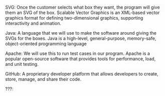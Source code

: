 SVG: Once the customer selects what box they want, the program will give them an SVG of the box. Scalable Vector Graphics is an XML-based vector graphics format for defining two-dimensional graphics, supporting interactivity and animation.  

Java: A language that we will use to make the software around giving the SVGs for the boxes. Java is a high-level, general-purpose, memory-safe, object-oriented programming language  

Apache: We will use this to run test cases in our program. Apache is a popular open-source software that provides tools for performance, load, and unit testing.  

GitHub: A proprietary developer platform that allows developers to create, store, manage, and share their code.

???:
